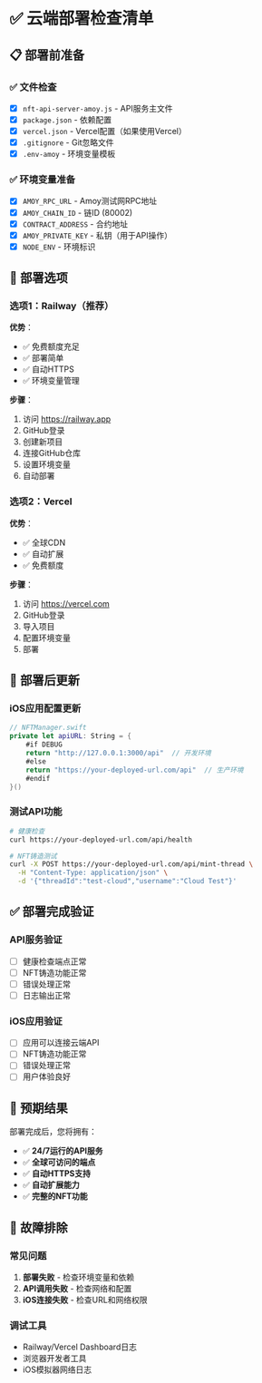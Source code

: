 # ✅ 云端部署检查清单

## 📋 部署前准备

### ✅ 文件检查
- [x] `nft-api-server-amoy.js` - API服务主文件
- [x] `package.json` - 依赖配置
- [x] `vercel.json` - Vercel配置（如果使用Vercel）
- [x] `.gitignore` - Git忽略文件
- [x] `.env-amoy` - 环境变量模板

### ✅ 环境变量准备
- [x] `AMOY_RPC_URL` - Amoy测试网RPC地址
- [x] `AMOY_CHAIN_ID` - 链ID (80002)
- [x] `CONTRACT_ADDRESS` - 合约地址
- [x] `AMOY_PRIVATE_KEY` - 私钥（用于API操作）
- [x] `NODE_ENV` - 环境标识

## 🚀 部署选项

### 选项1：Railway（推荐）
**优势**：
- ✅ 免费额度充足
- ✅ 部署简单
- ✅ 自动HTTPS
- ✅ 环境变量管理

**步骤**：
1. 访问 https://railway.app
2. GitHub登录
3. 创建新项目
4. 连接GitHub仓库
5. 设置环境变量
6. 自动部署

### 选项2：Vercel
**优势**：
- ✅ 全球CDN
- ✅ 自动扩展
- ✅ 免费额度

**步骤**：
1. 访问 https://vercel.com
2. GitHub登录
3. 导入项目
4. 配置环境变量
5. 部署

## 📱 部署后更新

### iOS应用配置更新
```swift
// NFTManager.swift
private let apiURL: String = {
    #if DEBUG
    return "http://127.0.0.1:3000/api"  // 开发环境
    #else
    return "https://your-deployed-url.com/api"  // 生产环境
    #endif
}()
```

### 测试API功能
```bash
# 健康检查
curl https://your-deployed-url.com/api/health

# NFT铸造测试
curl -X POST https://your-deployed-url.com/api/mint-thread \
  -H "Content-Type: application/json" \
  -d '{"threadId":"test-cloud","username":"Cloud Test"}'
```

## ✅ 部署完成验证

### API服务验证
- [ ] 健康检查端点正常
- [ ] NFT铸造功能正常
- [ ] 错误处理正常
- [ ] 日志输出正常

### iOS应用验证
- [ ] 应用可以连接云端API
- [ ] NFT铸造功能正常
- [ ] 错误处理正常
- [ ] 用户体验良好

## 🎯 预期结果

部署完成后，您将拥有：
- ✅ **24/7运行的API服务**
- ✅ **全球可访问的端点**
- ✅ **自动HTTPS支持**
- ✅ **自动扩展能力**
- ✅ **完整的NFT功能**

## 🔧 故障排除

### 常见问题
1. **部署失败** - 检查环境变量和依赖
2. **API调用失败** - 检查网络和配置
3. **iOS连接失败** - 检查URL和网络权限

### 调试工具
- Railway/Vercel Dashboard日志
- 浏览器开发者工具
- iOS模拟器网络日志

